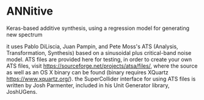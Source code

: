 # ANNitive
Keras-based additive synthesis, using a regression model for generating new spectrum


it uses Pablo DiLiscia, Juan Pampin, and Pete Moss's ATS (Analysis, Transformation, Synthesis) based on a sinusoidal plus critical-band noise model. ATS files are provided here for testing, in order to create your own ATS files, visit https://sourceforge.net/projects/atsa/files/, where the source as well as an OS X binary can be found (binary requires XQuartz https://www.xquartz.org/). the SuperCollider interface for using ATS files is written by Josh Parmenter, included in his Unit Generator library, JoshUGens.
